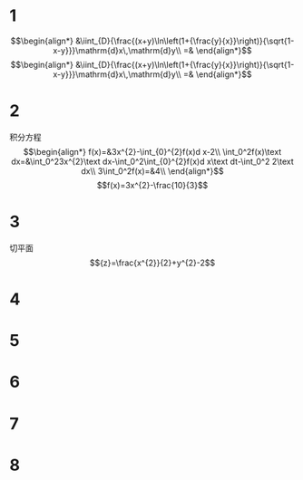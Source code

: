 # 1
$$\begin{align*}
&\iint_{D}{\frac{(x+y)\ln\left(1+{\frac{y}{x}}\right)}{\sqrt{1-x-y}}}\mathrm{d}x\,\mathrm{d}y\\
=&
\end{align*}$$
$$\begin{align*}
&\iint_{D}{\frac{(x+y)\ln\left(1+{\frac{y}{x}}\right)}{\sqrt{1-x-y}}}\mathrm{d}x\,\mathrm{d}y\\
=&
\end{align*}$$
# 2
积分方程
$$\begin{align*}
f(x)=&3x^{2}-\int_{0}^{2}f(x)d x-2\\
\int_0^2f(x)\text dx=&\int_0^23x^{2}\text dx-\int_0^2\int_{0}^{2}f(x)d x\text dt-\int_0^2 2\text dx\\
3\int_0^2f(x)=&4\\
\end{align*}$$
$$f(x)=3x^{2}-\frac{10}{3}$$

# 3
切平面
$${z}=\frac{x^{2}}{2}+y^{2}-2$$


# 4

# 5

# 6

# 7

# 8
